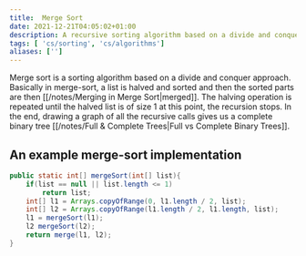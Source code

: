 ```yaml
---
title:  Merge Sort
date: 2021-12-21T04:05:02+01:00
description: A recursive sorting algorithm based on a divide and conquer approach.
tags: [ 'cs/sorting', 'cs/algorithms']
aliases: ['']
---
```

Merge sort is a sorting algorithm based on a divide and conquer approach. Basically in merge-sort, a list is halved and sorted and then the sorted parts are then [[/notes/Merging in Merge Sort|merged]]. The halving operation is repeated until the halved list is of size 1 at this point, the recursion stops. In the end, drawing a graph of all the recursive calls gives us a complete binary tree [[/notes/Full & Complete Trees|Full vs Complete Binary Trees]]. 

## An example merge-sort implementation
```java
public static int[] mergeSort(int[] list){
	if(list == null || list.length <= 1)
		return list;
	int[] l1 = Arrays.copyOfRange(0, l1.length / 2, list);
	int[] l2 = Arrays.copyOfRange(l1.length / 2, l1.length, list);
	l1 = mergeSort(l1);
	l2 mergeSort(l2);
	return merge(l1, l2);
}
```
